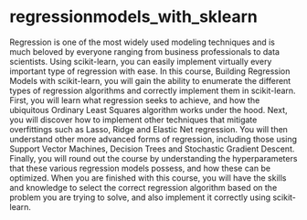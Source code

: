 # regressionmodels_with_sklearn
Regression is one of the most widely used modeling techniques and is much beloved by everyone ranging from business professionals to data scientists. Using scikit-learn, you can easily implement virtually every important type of regression with ease. In this course, Building Regression Models with scikit-learn, you will gain the ability to enumerate the different types of regression algorithms and correctly implement them in scikit-learn. First, you will learn what regression seeks to achieve, and how the ubiquitous Ordinary Least Squares algorithm works under the hood. Next, you will discover how to implement other techniques that mitigate overfittings such as Lasso, Ridge and Elastic Net regression. You will then understand other more advanced forms of regression, including those using Support Vector Machines, Decision Trees and Stochastic Gradient Descent. Finally, you will round out the course by understanding the hyperparameters that these various regression models possess, and how these can be optimized. When you are finished with this course, you will have the skills and knowledge to select the correct regression algorithm based on the problem you are trying to solve, and also implement it correctly using scikit-learn.
